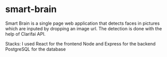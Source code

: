 # smart-brain

Smart Brain is a single page web application that detects faces in pictures which are inputed by dropping an image url. The detection is done with the help of Clarifai API. 

Stacks:
I used React for the frontend
Node and Express for the backend 
PostgreSQL for the database
